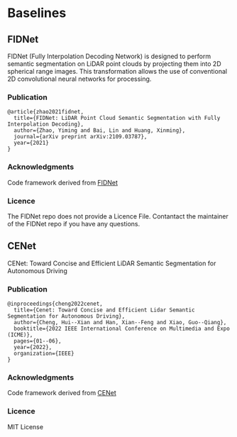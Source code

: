 # Baselines


## FIDNet
FIDNet (Fully Interpolation Decoding Network) is designed to perform semantic segmentation on LiDAR point clouds by projecting them into 2D spherical range images. This transformation allows the use of conventional 2D convolutional neural networks for processing.

### Publication ###
```
@article{zhao2021fidnet,
  title={FIDNet: LiDAR Point Cloud Semantic Segmentation with Fully Interpolation Decoding},
  author={Zhao, Yiming and Bai, Lin and Huang, Xinming},
  journal={arXiv preprint arXiv:2109.03787},
  year={2021}
}
```
### Acknowledgments ###
Code framework derived from [FIDNet](https://github.com/placeforyiming/IROS21-FIDNet-SemanticKITTI)

### Licence ###
The FIDNet repo does not provide a Licence File. Contantact the maintainer of the FIDNet repo if you have any questions.

## CENet
CENet: Toward Concise and Efficient LiDAR Semantic Segmentation for Autonomous Driving

### Publication ###
```
@inproceedings{cheng2022cenet,
  title={Cenet: Toward Concise and Efficient Lidar Semantic Segmentation for Autonomous Driving},
  author={Cheng, Hui--Xian and Han, Xian--Feng and Xiao, Guo--Qiang},
  booktitle={2022 IEEE International Conference on Multimedia and Expo (ICME)},
  pages={01--06},
  year={2022},
  organization={IEEE}
}
```
### Acknowledgments ###
Code framework derived from [CENet](https://github.com/huixiancheng/CENet)

### Licence ###
MIT License
